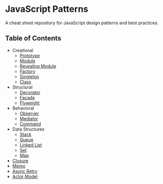 # JavaScript Patterns #

A cheat sheet repository for JavaScript design patterns and best practices.

## Table of Contents ##
* Creational
  * [Prototype](creational/prototype/)
  * [Module](creational/module/)
  * [Revealing Module](creational/revealing-module/)
  * [Factory](creational/factory/)
  * [Singleton](creational/singleton/)
  * [Class](creational/class/)
* Structural
  * [Decorator](structural/decorator/)
  * [Facade](structural/facade/)
  * [Flyweight](structural/flyweight/)
* Behavioral
  * [Observer](behavioral/observer/)
  * [Mediator](behavioral/mediator/)
  * [Command](behavioral/command/)
* Data Structures
    * [Stack](data-structures/stack/)
    * [Queue](data-structures/queue/)
    * [Linked List](data-structures/linked-list/)
    * [Set](data-structures/set/)
    * [Map](data-structures/map/)
* [Closure](closure/)
* [Memo](memo/)
* [Async Retry](async-retry/)
* [Actor Model](actor-model/)
